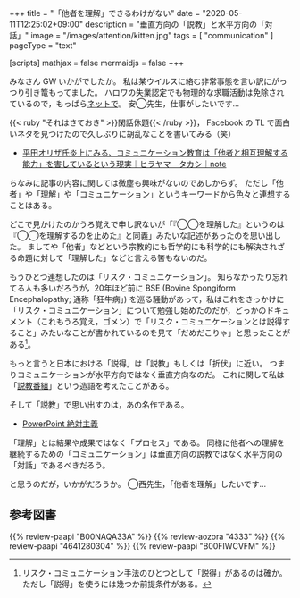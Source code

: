 +++
title = "「他者を理解」できるわけがない"
date =  "2020-05-11T12:25:02+09:00"
description = "垂直方向の「説教」と水平方向の「対話」"
image = "/images/attention/kitten.jpg"
tags = [ "communication" ]
pageType = "text"

[scripts]
  mathjax = false
  mermaidjs = false
+++

みなさん GW いかがでしたか。
私は某ウイルスに絡む非常事態を言い訳にがっつり引き篭もってました。
ハロワの失業認定でも物理的な求職活動は免除されているので，もっぱら[ネットで](https://www.hellowork.mhlw.go.jp/ "ハローワークインターネットサービス")。
安◯先生，仕事がしたいです...

{{< ruby "それはさておき" >}}閑話休題{{< /ruby >}}， Facebook の TL で面白いネタを見つけたので久しぶりに胡乱なことを書いてみる（笑）

- [平田オリザ氏炎上にみる、コミュニケーション教育は「他者と相互理解する能力」を害しているという現実｜ヒラヤマ　タカシ｜note](https://note.com/hirayama_t/n/n9ee3544db3b0)

ちなみに記事の内容に関しては微塵も興味がないのであしからず。
ただし「他者」や「理解」や「コミュニケーション」というキーワードから色々と連想することはある。

どこで見かけたのかうろ覚えで申し訳ないが「『◯◯を理解した』というのは『◯◯を理解するのを止めた』と同義」みたいな記述があったのを思い出した。
ましてや「他者」などという宗教的にも哲学的にも科学的にも解決されざる命題に対して「理解した」などと言える筈もないのだ。

もうひとつ連想したのは「リスク・コミュニケーション」。
知らなかったり忘れてる人も多いだろうが，20年ほど前に BSE (Bovine Spongiform Encephalopathy; 通称「狂牛病」) を巡る騒動があって，私はこれをきっかけに「リスク・コミュニケーション」について勉強し始めたのだが，どっかのドキュメント（これもうろ覚え，ゴメン）で「リスク・コミュニケーションとは説得すること」みたいなことが書かれているのを見て「だめだこりゃ」と思ったことがある[^rc1]。

[^rc1]: リスク・コミュニケーション手法のひとつとして「説得」があるのは確か。ただし「説得」を使うには幾つか前提条件がある。

もっと言うと日本における「説得」は「説教」もしくは「折伏」に近い。
つまりコミュニケーションが水平方向ではなく垂直方向なのだ。
これに関して私は「[説教番組](https://baldanders.info/spiegel/log/nikki-s/200206.html#2303 "せち日記 - 2002年06月分")」という造語を考えたことがある。

そして「説教」で思い出すのは，あの名作である。

- [PowerPoint 絶対主義](http://www.blog.net/powerpt-j.htm)

「理解」とは結果や成果ではなく「プロセス」である。
同様に他者への理解を継続するための「コミュニケーション」は垂直方向の説教ではなく水平方向の「対話」であるべきだろう。

と思うのだが，いかがだろうか。
 ◯西先生，「他者を理解」したいです...
 
## 参考図書

{{% review-paapi "B00NAQA33A" %}} <!-- 数学ガールの誕生 -->
{{% review-aozora "4333" %}} <!-- クリトン -->
{{% review-paapi "4641280304" %}} <!-- リスクとつきあう -->
{{% review-paapi "B00FIWCVFM" %}} <!-- セブン -->
